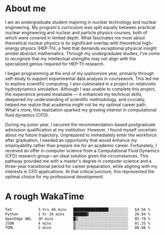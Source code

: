 # About me

I am an undergraduate student majoring in nuclear technology and nuclear engineering. My program's curriculum was split equally between practical nuclear engineering and nuclear and particle physics courses, both of which were covered in limited depth. What fascinates me most about theoretical nuclear physics is its significant overlap with theoretical high-energy physics (HEP-Th), a field that demands exceptional physical insight amidst abstract mathematics. Through my undergraduate studies, I've come to recognize that my intellectual strengths may not align with the specialized genius required for HEP-Th research.

I began programming at the end of my sophomore year, primarily through self-study to support experimental data analysis in coursework. This led me to explore scientific computing. I also culminated in a project on relativistic hydrodynamics simulation. Although I was unable to complete this project, the experience proved invaluable — it enhanced my technical skills, deepened my understanding of scientific methodology, and crucially, helped me realize that academia might not be my optimal career path. What's more, this realization sparked my growing interest in computational fluid dynamics (CFD).

During my junior year, I secured the recommendation-based postgraduate admission qualification at my institution. However, I found myself uncertain about my future trajectory. Unprepared to immediately enter the workforce after graduation, I needed an opportunity that would enhance my employability rather than prepare me for an academic career. Fortunately, I received an offer in computer science from a Computational Fluid Dynamics (CFD) research group—an ideal solution given the circumstances. This pathway provided me with a master's degree in computer science and a three-year transitional period for career preparation, while aligning with my interests in CFD applications. At that critical juncture, this represented the optimal choice for my professional development.

# A rough WakaTime

<!--START_SECTION:waka-->

```txt
TeX            3 hrs 46 mins   ████████████████░░░░░░░░░   64.56 %
Python         1 hr 34 mins    ██████▓░░░░░░░░░░░░░░░░░░   26.84 %
OpenEdge ABL   20 mins         █▒░░░░░░░░░░░░░░░░░░░░░░░   05.78 %
JSON           4 mins          ▒░░░░░░░░░░░░░░░░░░░░░░░░   01.35 %
TOML           3 mins          ▒░░░░░░░░░░░░░░░░░░░░░░░░   00.86 %
```

<!--END_SECTION:waka-->
